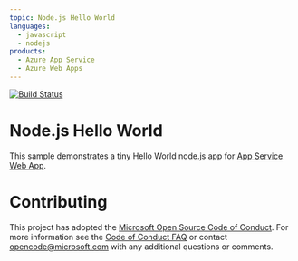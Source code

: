 ```yaml
---
topic: Node.js Hello World
languages:
  - javascript
  - nodejs
products:
  - Azure App Service
  - Azure Web Apps
---
```


[![Build Status](https://dev.azure.com/satendrasinghyadav/testproject/_apis/build/status/testproject?branchName=master)](https://dev.azure.com/satendrasinghyadav/testproject/_build/latest?definitionId=3&branchName=master)

# Node.js Hello World

This sample demonstrates a tiny Hello World node.js app for [App Service Web App](https://docs.microsoft.com/azure/app-service-web).

# Contributing

This project has adopted the [Microsoft Open Source Code of Conduct](https://opensource.microsoft.com/codeofconduct/). For more information see the [Code of Conduct FAQ](https://opensource.microsoft.com/codeofconduct/faq/) or contact [opencode@microsoft.com](mailto:opencode@microsoft.com) with any additional questions or comments.

